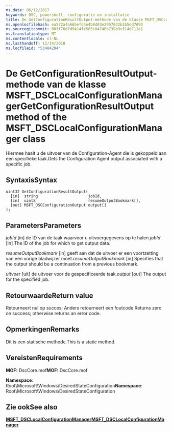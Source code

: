 ```yaml
---
ms.date: 06/12/2017
keywords: DSC, powershell, configuratie en installatie
title: De GetConfigurationResultOutput-methode van de klasse MSFT_DSCLocalConfigurationManager
ms.openlocfilehash: ea572a4a66befd4e4b8d83e2957632b1b5ed7d93
ms.sourcegitcommit: 00ff76d7d9414fe585c04740b739b9cf14d711e1
ms.translationtype: MT
ms.contentlocale: nl-NL
ms.lasthandoff: 12/14/2018
ms.locfileid: "53404294"
---
```

# <a name="getconfigurationresultoutput-method-of-the-msftdsclocalconfigurationmanager-class"></a><span data-ttu-id="64571-103">De GetConfigurationResultOutput-methode van de klasse MSFT_DSCLocalConfigurationManager</span><span class="sxs-lookup"><span data-stu-id="64571-103">GetConfigurationResultOutput method of the MSFT_DSCLocalConfigurationManager class</span></span>

<span data-ttu-id="64571-104">Hiermee haalt u de uitvoer van de Configuration-Agent die is gekoppeld aan een specifieke taak.</span><span class="sxs-lookup"><span data-stu-id="64571-104">Gets the Configuration Agent output associated with a specific job.</span></span>

## <a name="syntax"></a><span data-ttu-id="64571-105">Syntaxis</span><span class="sxs-lookup"><span data-stu-id="64571-105">Syntax</span></span>

```mof
uint32 GetConfigurationResultOutput(
  [in]  string                      jobId,
  [in]  uint8                       resumeOutputBookmark[],
  [out] MSFT_DSCConfigurationOutput output[]
);
```

## <a name="parameters"></a><span data-ttu-id="64571-106">Parameters</span><span class="sxs-lookup"><span data-stu-id="64571-106">Parameters</span></span>

<span data-ttu-id="64571-107">*jobId* \[in\] de ID van de taak waarvoor u uitvoergegevens op te halen.</span><span class="sxs-lookup"><span data-stu-id="64571-107">*jobId* \[in\] The ID of the job for which to get output data.</span></span>

<span data-ttu-id="64571-108">*resumeOutputBookmark* \[in\] geeft aan dat de uitvoer er een voortzetting van een vorige bladwijzer moet.</span><span class="sxs-lookup"><span data-stu-id="64571-108">*resumeOutputBookmark* \[in\] Specifies that the output should be a continuation from a previous bookmark.</span></span>

<span data-ttu-id="64571-109">*uitvoer* \[uit\] de uitvoer voor de gespecificeerde taak.</span><span class="sxs-lookup"><span data-stu-id="64571-109">*output* \[out\] The output for the specified job.</span></span>

## <a name="return-value"></a><span data-ttu-id="64571-110">Retourwaarde</span><span class="sxs-lookup"><span data-stu-id="64571-110">Return value</span></span>

<span data-ttu-id="64571-111">Retourneert nul op succes; Anders retourneert een foutcode.</span><span class="sxs-lookup"><span data-stu-id="64571-111">Returns zero on success; otherwise returns an error code.</span></span>

## <a name="remarks"></a><span data-ttu-id="64571-112">Opmerkingen</span><span class="sxs-lookup"><span data-stu-id="64571-112">Remarks</span></span>

<span data-ttu-id="64571-113">Dit is een statische methode.</span><span class="sxs-lookup"><span data-stu-id="64571-113">This is a static method.</span></span>

## <a name="requirements"></a><span data-ttu-id="64571-114">Vereisten</span><span class="sxs-lookup"><span data-stu-id="64571-114">Requirements</span></span>

<span data-ttu-id="64571-115">**MOF:** DscCore.mof</span><span class="sxs-lookup"><span data-stu-id="64571-115">**MOF:** DscCore.mof</span></span>

<span data-ttu-id="64571-116">**Namespace**: Root\Microsoft\Windows\DesiredStateConfiguration</span><span class="sxs-lookup"><span data-stu-id="64571-116">**Namespace**: Root\Microsoft\Windows\DesiredStateConfiguration</span></span>

## <a name="see-also"></a><span data-ttu-id="64571-117">Zie ook</span><span class="sxs-lookup"><span data-stu-id="64571-117">See also</span></span>

[<span data-ttu-id="64571-118">**MSFT_DSCLocalConfigurationManager**</span><span class="sxs-lookup"><span data-stu-id="64571-118">**MSFT_DSCLocalConfigurationManager**</span></span>](msft-dsclocalconfigurationmanager.md)